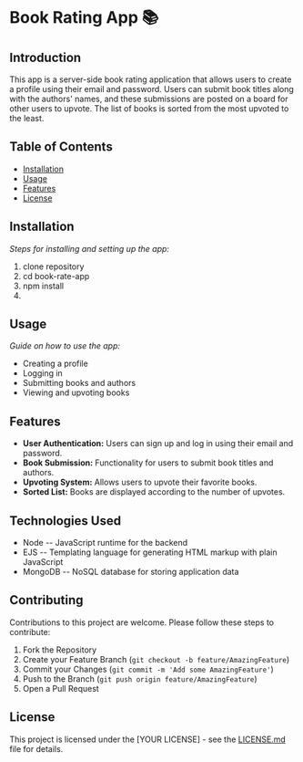 # Book Rating App 📚

## Introduction
This app is a server-side book rating application that allows users to create a profile using their email and password. Users can submit book titles along with the authors' names, and these submissions are posted on a board for other users to upvote. The list of books is sorted from the most upvoted to the least.

## Table of Contents
- [Installation](#installation)
- [Usage](#usage)
- [Features](#features)
- [License](#license)

## Installation
*Steps for installing and setting up the app:*
1. clone repository
2. cd book-rate-app
3. npm install
4. 

## Usage
*Guide on how to use the app:*
- Creating a profile
- Logging in
- Submitting books and authors
- Viewing and upvoting books

## Features
- **User Authentication:** Users can sign up and log in using their email and password.
- **Book Submission:** Functionality for users to submit book titles and authors.
- **Upvoting System:** Allows users to upvote their favorite books.
- **Sorted List:** Books are displayed according to the number of upvotes.

## Technologies Used
- Node -- JavaScript runtime for the backend
- EJS -- Templating language for generating HTML markup with plain JavaScript
- MongoDB -- NoSQL database for storing application data 

## Contributing
Contributions to this project are welcome. Please follow these steps to contribute:
1. Fork the Repository
2. Create your Feature Branch (`git checkout -b feature/AmazingFeature`)
3. Commit your Changes (`git commit -m 'Add some AmazingFeature'`)
4. Push to the Branch (`git push origin feature/AmazingFeature`)
5. Open a Pull Request

## License
This project is licensed under the [YOUR LICENSE] - see the [LICENSE.md](LICENSE.md) file for details.




